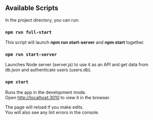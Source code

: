 ## Available Scripts

In the project directory, you can run:

### `npm run full-start`

This script will launch **npm run start-server** and **npm start** together.

### `npm run start-server`

Launches Node server (server.js) to use it as an API and get data from db.json and authenticate users (users.db).

### `npm start`

Runs the app in the development mode.<br />
Open [http://localhost:3010](http://localhost:3000) to view it in the browser.

The page will reload if you make edits.<br />
You will also see any lint errors in the console.
